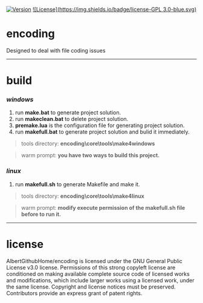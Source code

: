 [![Version](https://img.shields.io/badge/version-0.2.0-green.svg)](https://github.com/AlbertGithubHome/encoding/releases/tag/v0.2.0)
[![License](https://img.shields.io/badge/license-GPL 3.0-blue.svg)](https://github.com/AlbertGithubHome/encoding/blob/master/LICENSE)

# encoding
Designed to deal with file coding issues

---

# build

### *windows*

1. run **make.bat** to generate project solution.
2. run **makeclean.bat** to delete project solution.
3. **premake.lua** is the configuration file for generating project solution.
4. run **makefull.bat** to generate project solution and bulid it immediately.

>tools directory: **encoding\core\tools\make4windows**

>warm prompt: **you have two ways to build this project.**

### *linux*

1. run **makefull.sh** to generate Makefile and make it.


>tools directory: **encoding\core\tools\make4linux**

>warm prompt: **modify execute permission of the makefull.sh file before to run it.**

---

# license

AlbertGithubHome/encoding is licensed under the GNU General Public License v3.0 license. Permissions of this strong copyleft license are conditioned on making available complete source code of licensed works and modifications, which include larger works using a licensed work, under the same license. Copyright and license notices must be preserved. Contributors provide an express grant of patent rights.
